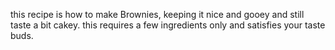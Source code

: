 this recipe is how to make Brownies, keeping it nice and gooey and still taste a bit cakey. 
this requires a few ingredients only and satisfies your taste buds.